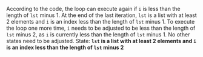 According to the code, the loop can execute again if `i` is less than the length of `lst` minus 1. At the end of the last iteration, `lst` is a list with at least 2 elements and `i` is an index less than the length of `lst` minus 1. To execute the loop one more time, `i` needs to be adjusted to be less than the length of `lst` minus 2, as `i` is currently less than the length of `lst` minus 1. No other states need to be adjusted.
State: **`lst` is a list with at least 2 elements and `i` is an index less than the length of `lst` minus 2**